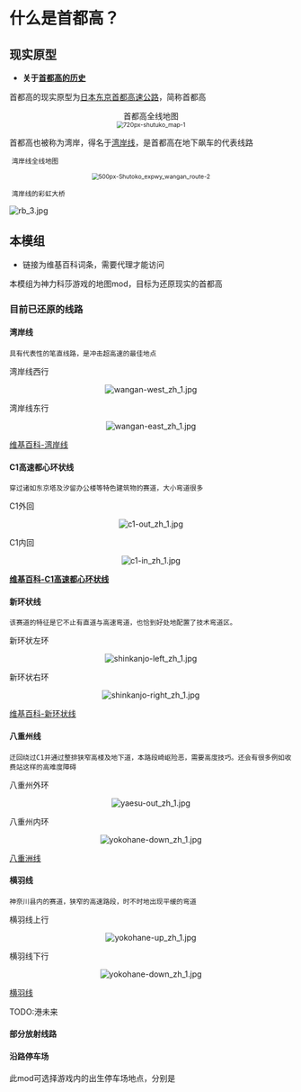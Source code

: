 # 什么是首都高？



## 现实原型

- **关于[首都高的历史](https://www.shutoko.co.jp/zh-CN/index/about/history/)**

首都高的现实原型为[日本东京首都高速公路](https://zh.wikipedia.org/wiki/首都高速道路)，简称首都高

<center>首都高全线地图</center>

<div align=center> <img src="../imgs/getting/shutoku/720px-shutuko_map-1.png" alt="720px-shutuko_map-1" align=center; style="zoom:75%;" /> </div>

首都高也被称为湾岸，得名于[湾岸线]()，是首都高在地下飙车的代表线路

​															`湾岸线全线地图`

<div align=center> <img src="../imgs/getting/shutoku/500px-Shutoko_expwy_wangan_route-2.png" alt="500px-Shutoko_expwy_wangan_route-2" style="zoom: 75%;" /> </div>



​																`湾岸线的彩虹大桥`

![rb_3.jpg](../imgs/getting/shutoku/rb_3.jpg)



## 本模组

- 链接为维基百科词条，需要代理才能访问

本模组为神力科莎游戏的地图mod，目标为还原现实的首都高



### 目前已还原的线路



#### 湾岸线

`具有代表性的笔直线路，是冲击超高速的最佳地点`

湾岸线西行

<div align=center> <img src="../imgs/getting/shutoku/wangan-west_zh_1.jpg" alt="wangan-west_zh_1.jpg" style="zoom:100%;" /> </div>

湾岸线东行

<div align=center> <img src="../imgs/getting/shutoku/wangan-east_zh_1.jpg" alt="wangan-east_zh_1.jpg" style="zoom:100%;" /> </div>

[维基百科-湾岸线](https://zh.wikipedia.org/wiki/首都高速灣岸線)



#### C1高速都心环状线

`穿过诸如东京塔及汐留办公楼等特色建筑物的赛道，大小弯道很多`

C1外回

<div align=center> <img src="../imgs/getting/shutoku/c1-out_zh_1.jpg" alt="c1-out_zh_1.jpg" style="zoom:100%;" /> </div>

C1内回

<div align=center> <img src="../imgs/getting/shutoku/c1-in_zh_1.jpg" alt="c1-in_zh_1.jpg" style="zoom: 100%;" /> </div>

**[维基百科-C1高速都心环状线](https://zh.wikipedia.org/wiki/首都高速道路都心環狀線)**



#### 新环状线

`该赛道的特征是它不止有直道与高速弯道，也恰到好处地配置了技术弯道区。`

新环状左环

<div align=center> <img src="../imgs/getting/shutoku/shinkanjo-left_zh_1.jpg" alt="shinkanjo-left_zh_1.jpg" style="zoom:100%;" /> </div>

新环状右环

<div align=center> <img src="../imgs/getting/shutoku/shinkanjo-right_zh_1.jpg" alt="shinkanjo-right_zh_1.jpg" style="zoom:100%;" /> </div>

[维基百科-新环状线](https://zh.wikipedia.org/zh-hans/首都高速9號深川線)



#### 八重州线

`迂回绕过C1并通过整排狭窄高楼及地下道，本路段崎岖险恶，需要高度技巧。还会有很多例如收费站这样的高难度障碍`

八重州外环

<div align=center> <img src="../imgs/getting/shutoku/yaesu-out_zh_1.jpg" alt="yaesu-out_zh_1.jpg" style="zoom:100%;" /> </div>

八重州内环

<div align=center> <img src="../imgs/getting/shutoku/yokohane-down_zh_1.jpg" alt="yokohane-down_zh_1.jpg" style="zoom:100%;" /> </div>

[八重洲线](https://zh.wikipedia.org/wiki/首都高速八重洲線)



#### 横羽线

`神奈川县内的赛道，狭窄的高速路段，时不时地出现平缓的弯道`

横羽线上行

 <div align=center><img src="../imgs/getting/shutoku/yokohane-up_zh_1.jpg" alt="yokohane-up_zh_1.jpg" style="zoom:100%;" /> </div>

横羽线下行

<div align=center> <img src="../imgs/getting/shutoku/yokohane-down_zh_1.jpg" alt="yokohane-down_zh_1.jpg" style="zoom:100%;" /> </div>

[横羽线](https://zh.wikipedia.org/wiki/首都高速神奈川1號橫羽線)



TODO:港未来

#### 部分放射线路



#### 沿路停车场

此mod可选择游戏内的出生停车场地点，分别是